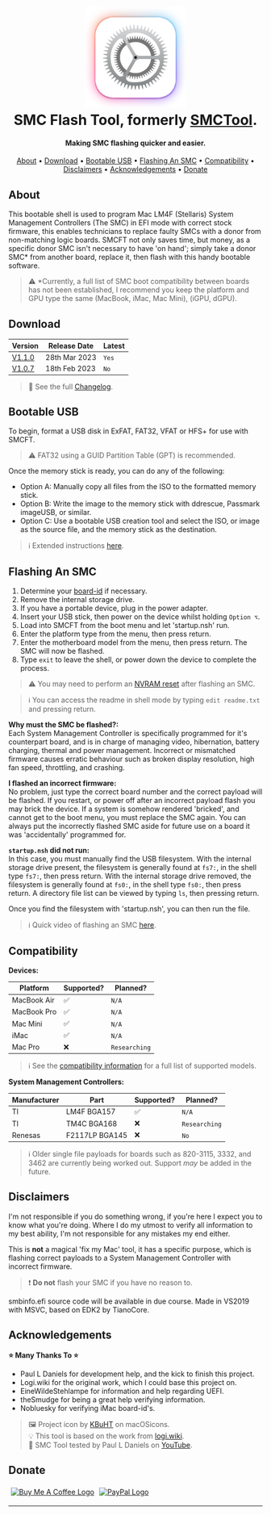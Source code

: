 
<h1 align="center">
<img width="200" src="resource/img/icon256.png" alt="SMCFT Logo">
<br>
SMC Flash Tool, formerly <a href="https://github.com/MuertoGB/SMCTool">SMCTool</a>.
</h1>

<h4 align="center">Making SMC flashing quicker and easier.</h4>

<p align="center">
  <a href="#about">About</a> •
  <a href="#download">Download</a> •
  <a href="#bootable-usb">Bootable USB</a> •
  <a href="#flashing-an-smc">Flashing An SMC</a> •
  <a href="#compatibility">Compatibility</a> •
  <a href="#disclaimers">Disclaimers</a> •
  <a href="#acknowledgements">Acknowledgements</a> •
  <a href="#donate">Donate</a>
</p>

## About

This bootable shell is used to program Mac LM4F (Stellaris) System Management Controllers (The SMC) in EFI mode with correct stock firmware, this enables technicians to replace faulty SMCs with a donor from non-matching logic boards. SMCFT not only saves time, but money, as a specific donor SMC isn't necessary to have 'on hand'; simply take a donor SMC* from another board, replace it, then flash with this handy bootable software.

> ⚠ *Currently, a full list of SMC boot compatibility between boards has not been established, I recommend you keep the platform and GPU type the same (MacBook, iMac, Mac Mini), (iGPU, dGPU).

## Download

| Version| Release Date| Latest|
|--------|-------------|--------|
| [V1.1.0](https://github.com/MuertoGB/SMCFT/releases/tag/v1.1.0)|28th Mar 2023  |`Yes`|
| [V1.0.7](https://github.com/MuertoGB/SMCTool/releases/tag/v1.0.7)|18th Feb 2023 |`No` |

> 📔 See the full [Changelog](CHANGELOG.md).

## Bootable USB

To begin, format a USB disk in ExFAT, FAT32, VFAT or HFS+ for use with SMCFT.
> ⚠ FAT32 using a GUID Partition Table (GPT) is recommended.

Once the memory stick is ready, you can do any of the following:
- Option A: Manually copy all files from the ISO to the formatted memory stick.
- Option B: Write the image to the memory stick with ddrescue, Passmark imageUSB, or similar.
- Option C: Use a bootable USB creation tool and select the ISO, or image as the source file, and the memory stick as the destination.

> ℹ Extended instructions [here](BOOTABLEUSB.md).

## Flashing An SMC

1. Determine your [board-id](BOARD-ID.md) if necessary.
2. Remove the internal storage drive.
3. If you have a portable device, plug in the power adapter.
4. Insert your USB stick, then power on the device whilst holding `Option ⌥`.
5. Load into SMCFT from the boot menu and let 'startup.nsh' run.
6. Enter the platform type from the menu, then press return.
7. Enter the motherboard model from the menu, then press return. The SMC will now be flashed.
8. Type `exit` to leave the shell, or power down the device to complete the process.

> ⚠ You may need to perform an [NVRAM reset](https://support.apple.com/en-mide/HT201255) after flashing an SMC.

> ℹ You can access the readme in shell mode by typing `edit readme.txt` and pressing return.

**Why must the SMC be flashed?:**\
Each System Management Controller is specifically programmed for it's counterpart board, and is in charge of managing video, hibernation, battery charging, thermal and power management. Incorrect or mismatched firmware causes erratic behaviour such as broken display resolution, high fan speed, throttling, and crashing.

**I flashed an incorrect firmware:**\
No problem, just type the correct board number and the correct payload will be flashed. If you restart, or power off after an incorrect payload flash you may brick the device. If a system is somehow rendered 'bricked', and cannot get to the boot menu, you must replace the SMC again. You can always put the incorrectly flashed SMC aside for future use on a board it was 'accidentally' programmed for.

**`startup.nsh` did not run:**\
In this case, you must manually find the USB filesystem. With the internal storage drive present, the filesystem is generally found at `fs7:`, in the shell type `fs7:`, then press return. With the internal storage drive removed, the filesystem is generally found at `fs0:`, in the shell type `fs0:`, then press return. A directory file list can be viewed by typing `ls`, then pressing return.

Once you find the filesystem with 'startup.nsh', you can then run the file.

> ℹ Quick video of flashing an SMC [here](https://www.youtube.com/watch?v=nUm30m3zNxI).

## Compatibility

**Devices:**

| Platform     | Supported?      | Planned?       |
|--------------|-----------------|----------------|
| MacBook Air  | ✅             | `N/A`          |
| MacBook Pro  | ✅             | `N/A`          |
| Mac Mini     | ✅             | `N/A`          |
| iMac         | ✅             | `N/A`          |
| Mac Pro      | ❌             | `Researching`  |

> ℹ See the [compatibility information](COMPATIBILITY.md) for a full list of supported models.

**System Management Controllers:**

|Manufacturer    |Part            |Supported?  |Planned?       |
|----------------|----------------|------------|---------------|
|TI              |LM4F BGA157     |✅         | `N/A`         |
|TI              |TM4C BGA168     |❌         | `Researching` |
|Renesas         |F2117LP BGA145  |❌         | `No`          |

> ℹ Older single file payloads for boards such as 820-3115, 3332, and 3462 are currently being worked out. Support *may* be added in the future.

## Disclaimers

I'm not responsible if you do something wrong, if you're here I expect you to know what you're doing. Where I do my utmost to verify all information to my best ability, I'm not responsible for any mistakes my end either.

This is **not** a magical 'fix my Mac' tool, it has a specific purpose, which is flashing correct payloads to a System Management Controller with incorrect firmware.

> ❗ **Do not** flash your SMC if you have no reason to.

smbinfo.efi source code will be available in due course. Made in VS2019 with MSVC, based on EDK2 by TianoCore.

## Acknowledgements

**⭐ Many Thanks To ⭐**
* Paul L Daniels for development help, and the kick to finish this project.
* Logi.wiki for the original work, which I could base this project on.
* EineWildeStehlampe for information and help regarding UEFI.
* theSmudge for being a great help verifying information.
* Nobluesky for verifying iMac board-id's.

> 🖼 Project icon by [KBuHT](https://macosicons.com/#/u/KBuHT) on macOSicons.\
> 💡 This tool is based on the work from  [logi.wiki](https://logi.wiki/index.php?title=SMC_flashing).\
>🎥 SMC Tool tested by Paul L Daniels on [YouTube](https://www.youtube.com/watch?v=q8LEh8C4iYo).

## Donate

<a href="https://www.buymeacoffee.com/Muerto"><img width="160" src="https://uc80e5ba3058c2d15b2a77972a8b.previews.dropboxusercontent.com/p/thumb/AB3kH9xWv0HNDaNssaDwAy-BRKj5wIPBPDTCd8qHqiELl8Axn7VtqejyWsfq_mRMXllBf9caisAAZnGVMn-Tq-jMGBs_ytCunZ9Jnz4ujypEwAtP97ASEq5zyiMwWBBiYNrxOsvihqx7EvFwHVhTOLESIMNWrhF76BtkxHBDp8tvQWKhKligd_i_kIR7JQ8SCSbWNJQpLAyTrGW3SydNB_WVykoL5kumTdvhV7FTUmrZKKoa7TecA-eSDWKwxJbD6jZkG5T9-uaOtr3wocygm9k6y5UWfWui-UqnmlHp8OLLJmd0P3ukZx_gOc8rSNhcaOW5q-WtS5RVdTztL3hensYS2HVCPMOcy4ECqHfmpdYpJ6pc0SDz7fq8q3veHPOOGa4/p.png" alt="Buy Me A Coffee Logo" vspace="5" hspace="5"></a><a href="https://www.paypal.com/donate/?hosted_button_id=Z88F3UEZB47SQ"><img width="160" src="https://www.paypalobjects.com/webstatic/mktg/Logo/pp-logo-200px.png" alt="PayPal Logo" vspace="5" hspace="5"></a>

---
